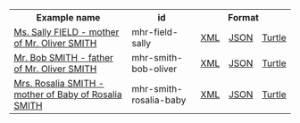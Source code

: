 <table class="list" width="100%">            
   <tr>
     <th>Example name</th>
     <th>id</th>
     <th colspan="3">Format</th>
   </tr>
   <tr>
      <td><a href="RelatedPerson-mhr-field-sally.html">Ms. Sally FIELD - mother of Mr. Oliver SMITH</a></td>
      <td>mhr-field-sally</td>
      <td><a href="RelatedPerson-mhr-field-sally.xml.html">XML</a></td>
      <td><a href="RelatedPerson-mhr-field-sally.json.html">JSON</a></td>
      <td><a href="RelatedPerson-mhr-field-sally.ttl.html">Turtle</a></td>
   </tr>     
   <tr>
      <td><a href="RelatedPerson-mhr-smith-bob-oliver.html">Mr. Bob SMITH - father of Mr. Oliver SMITH</a></td>
      <td>mhr-smith-bob-oliver</td>
      <td><a href="RelatedPerson-mhr-smith-bob-oliver.xml.html">XML</a></td>
      <td><a href="RelatedPerson-mhr-smith-bob-oliver.json.html">JSON</a></td>
      <td><a href="RelatedPerson-mhr-smith-bob-oliver.ttl.html">Turtle</a></td>
   </tr>
   <tr>
      <td><a href="RelatedPerson-mhr-smith-rosalia-baby.html">Mrs. Rosalia SMITH - mother of Baby of Rosalia SMITH</a></td>
      <td>mhr-smith-rosalia-baby</td>
      <td><a href="RelatedPerson-mhr-smith-rosalia-baby.xml.html">XML</a></td>
      <td><a href="RelatedPerson-mhr-smith-rosalia-baby.json.html">JSON</a></td>
      <td><a href="RelatedPerson-mhr-smith-rosalia-baby.ttl.html">Turtle</a></td>
   </tr>  
</table>
